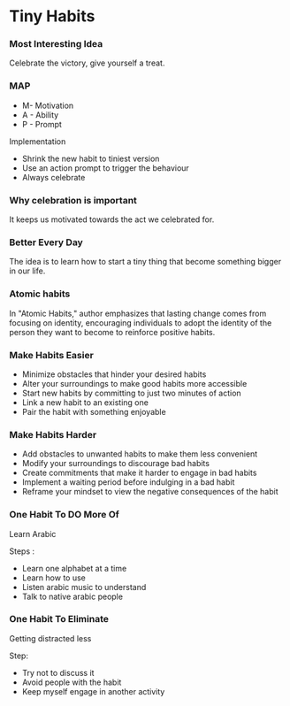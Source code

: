 # Tiny Habits

### Most Interesting Idea

Celebrate the victory, give yourself a treat.

### MAP
- M- Motivation
- A - Ability
- P - Prompt

Implementation
- Shrink the new habit to tiniest version
- Use an action prompt to trigger the behaviour
- Always celebrate 

###  Why celebration is important
It keeps us motivated towards the act we celebrated for.

### Better Every Day
The idea is to learn how to start a tiny thing that become something bigger in our life.

### Atomic habits 
In "Atomic Habits," author emphasizes that lasting change comes from focusing on identity, encouraging individuals to adopt the identity of the person they want to become to reinforce positive habits.

### Make Habits Easier  

- Minimize obstacles that hinder your desired habits 
- Alter your surroundings to make good habits more accessible 
- Start new habits by committing to just two minutes of action
- Link a new habit to an existing one 
- Pair the habit with something enjoyable

### Make Habits Harder

- Add obstacles to unwanted habits to make them less convenient
- Modify your surroundings to discourage bad habits 
- Create commitments that make it harder to engage in bad habits 
- Implement a waiting period before indulging in a bad habit 
- Reframe your mindset to view the negative consequences of the habit 

### One Habit To DO More Of
Learn Arabic

Steps : 
- Learn one alphabet at a time
- Learn how to use
- Listen arabic music to understand 
- Talk to native arabic people 

### One Habit To Eliminate
Getting distracted less

Step:
- Try not to discuss it
- Avoid people with the habit
- Keep myself engage in another activity



